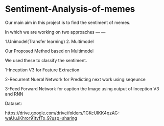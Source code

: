 # Sentiment-Analysis-of-memes

Our main aim in this project is to find the sentiment of memes.

In which we are working on two approaches — —

1.Unimodel(Transfer learning) 2. Multimodel

Our Proposed Method based on Multimodel

We used these to classify the sentiment.

1-Inception V3 for Feature Extraction

2-Recurrent Nueral Network for Predicting next work using seqeunce

3-Feed Forward Network for caption the Image using output of Inception V3 and RNN 

Dataset:

https://drive.google.com/drive/folders/1CKcUIKK4qzAG-waUuJKhror91tvfTx_9?usp=sharing
